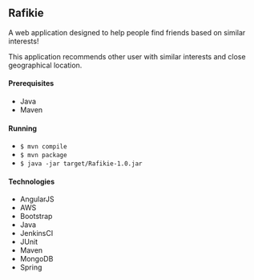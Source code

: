 Rafikie
--------
A web application designed to help people find friends based on similar interests!

This application recommends other user with similar interests and close geographical location.


#### Prerequisites
- Java
- Maven

#### Running
- ```$ mvn compile```
- ```$ mvn package```
- ```$ java -jar target/Rafikie-1.0.jar```


#### Technologies
- AngularJS
- AWS
- Bootstrap
- Java
- JenkinsCI
- JUnit
- Maven
- MongoDB
- Spring
